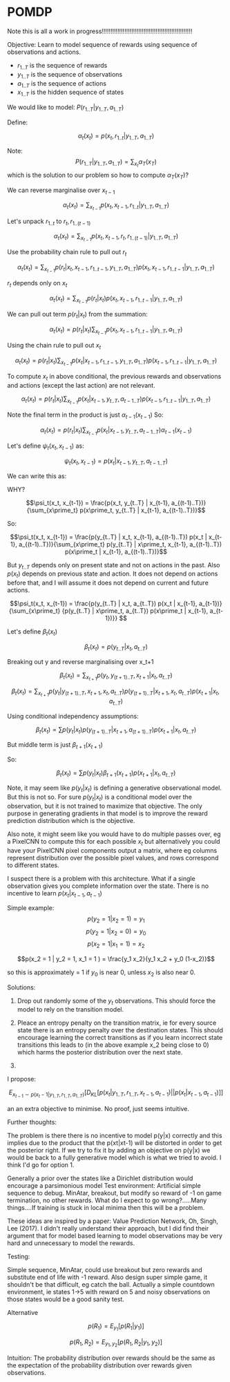 # POMDP

Note this is all a work in progress!!!!!!!!!!!!!!!!!!!!!!!!!!!!!!!!!!!!!!!!!!!!!!!!!!!!

Objective: Learn to model sequence of rewards using sequence of observations and actions.

* $r_{1..T}$ is the sequence of rewards
* $y_{1..T}$ is the sequence of observations
* $a_{1..T}$ is the sequence of actions
* $x_{1..T}$ is the hidden sequence of states

We would like to model:
$P(r_{1..T} | y_{1..T}, a_{1..T})$

Define:

$$\alpha_t(x_t) = p(x_t,r_{1..t}|y_{1..T}, a_{1..T})$$

Note:
$$P(r_{1..T} | y_{1..T}, a_{1..T}) = \sum_{x_t} \alpha_T(x_T)$$
which is the solution to our problem so how to compute $\alpha_T(x_T)$?

We can reverse marginalise over $x_{t-1}$

$$\alpha_t(x_t) = \sum_{x_{t-1}} p(x_t, x_{t-1}, r_{1..t}|y_{1..T}, a_{1..T})$$

Let's unpack $r_{1..t}$ to $r_t, r_{1..(t-1)}$

$$\alpha_t(x_t) = \sum_{x_{t-1}} p(x_t, x_{t-1}, r_t, r_{1..(t-1)}|y_{1..T}, a_{1..T})$$

Use the probability chain rule to pull out $r_t$

$$\alpha_t(x_t) = \sum_{x_{t-1}} p(r_t | x_t, x_{t-1}, r_{1..t-1}, y_{1..T}, a_{1..T}) p(x_t, x_{t-1}, r_{1..t-1}|y_{1..T}, a_{1..T})$$

$r_t$ depends only on $x_t$

$$\alpha_t(x_t) = \sum_{x_{t-1}} p(r_t | x_t) p(x_t, x_{t-1}, r_{1..t-1}|y_{1..T}, a_{1..T})$$

We can pull out term $p(r_t | x_t)$ from the summation:

$$\alpha_t(x_t) = p(r_t | x_t) \sum_{x_{t-1}} p(x_t, x_{t-1}, r_{1..t-1}|y_{1..T}, a_{1..T})$$

Using the chain rule to pull out $x_t$

$$\alpha_t(x_t) = p(r_t | x_t) \sum_{x_{t-1}} p(x_t | x_{t-1}, r_{1..t-1}, y_{1..T}, a_{1..T}) p(x_{t-1}, r_{1..t-1}|y_{1..T}, a_{1..T})$$

To compute $x_t$ in above conditional, the previous rewards and observations and actions (except the last action) are not relevant.

$$\alpha_t(x_t) = p(r_t | x_t) \sum_{x_{t-1}} p(x_t | x_{t-1},  y_{t..T}, a_{t-1..T}) p(x_{t-1}, r_{1..t-1}|y_{1..T}, a_{1..T})$$

Note the final term in the product is just $\alpha_{t-1}(x_{t-1})$ So:

$$\alpha_t(x_t) = p(r_t | x_t) \sum_{x_{t-1}} p(x_t | x_{t-1},  y_{t..T}, a_{t-1..T}) \alpha_{t-1}(x_{t-1})$$

Let's define $\psi_t(x_t, x_{t-1})$ as:

$$\psi_t(x_t, x_{t-1}) = p(x_t | x_{t-1},  y_{t..T}, a_{t-1..T})$$

We can write this as:

WHY?

$$\psi_t(x_t, x_{t-1}) = \frac{p(x_t, y_{t..T} | x_{t-1}, a_{(t-1)..T})}{\sum_{x\prime_t} p(x\prime_t, y_{t..T} | x_{t-1}, a_{(t-1)..T})}$$

So:

$$\psi_t(x_t, x_{t-1}) = \frac{p(y_{t..T} | x_t, x_{t-1},  a_{(t-1)..T}) p(x_t | x_{t-1}, a_{(t-1)..T})}{\sum_{x\prime_t} p(y_{t..T} | x\prime_t, x_{t-1},  a_{(t-1)..T}) p(x\prime_t | x_{t-1}, a_{(t-1)..T})}$$

But $y_{t..T}$ depends only on present state and not on actions in the past. Also $p(x_t)$ depends on previous state and action. It does not depend on actions before that, and I will assume it does not depend on current and future actions.

$$\psi_t(x_t, x_{t-1}) = \frac{p(y_{t..T} | x_t,  a_{t..T}) p(x_t | x_{t-1}, a_{t-1})}{\sum_{x\prime_t} {p(y_{t..T} | x\prime_t,  a_{t..T}) p(x\prime_t | x_{t-1}, a_{t-1})}} $$

Let's define $\beta_t(x_t)$

$$\beta_t(x_t) = p(y_{t..T} | x_t, a_{t..T})$$

Breaking out y and reverse marginalising over x_t+1

$$\beta_t(x_t) = \sum_{x_{t+1}} p(y_t, y_{(t+1)..T}, x_{t+1} | x_t, a_{t..T})$$

$$\beta_t(x_t) = \sum_{x_{t+1}} p(y_t| y_{(t+1)..T}, x_{t+1},x_t, a_{t..T}) p(y_{(t+1)..T} | x_{t+1}, x_t, a_{t..T}) p(x_{t+1} | x_t, a_{t..T})$$

Using conditional independency assumptions:

$$\beta_t(x_t) = \sum p(y_t|x_t) p(y_{(t+1)..T} | x_{t+1}, a_{(t+1)..T}) p(x_{t+1} | x_t, a_{t..T})$$

But middle term is just $\beta_{t+1}(x_{t+1})$

So:

$$\beta_t(x_t) = \sum p(y_t|x_t) \beta_{t+1}(x_{t+1}) p(x_{t+1} | x_t, a_{t..T})$$

Note, it may seem like $p(y_t | x_t)$ is defining a generative observational model. But this is not so. For sure $p(y_t | x_t)$ is a conditional model over the observation, but it is not trained to maximize that objective. The only purpose in generating gradients in that model is to improve the reward prediction distribution which is the objective.

Also note, it might seem like you would have to do multiple passes over, eg a PixelCNN to compute this for each possible $x_t$ but alternatively you could have your PixelCNN pixel components output a matrix, where eg columns represent distribution over the possible pixel values, and rows correspond to different states.

I suspect there is a problem with this architecture. What if a single observation gives you complete information over the state. There is no incentive to learn $p(x_t | x_{t-1}, a_{t-1})$

Simple example:
$$p(y_2=1 | x_2 = 1) = y_1$$
$$p(y_2=1 | x_2 = 0) = y_0$$
$$p(x_2=1 | x_1 = 1) = x_2$$

$$p(x_2 = 1 | y_2 = 1, x_1 = 1 ) = \frac{y_1 x_2}{y_1 x_2 + y_0 (1-x_2)}$$

so this is approximately = 1 if $y_0$ is near 0, unless $x_2$ is also near 0.


Solutions:

1) Drop out randomly some of the $y_t$ observations. This should force the model to rely on the transition model.

2) Pleace an entropy penalty on the transition matrix, ie for every source state there is an entropy penalty over the destination states. This should encourage learning the correct transitions as if you learn incorrect state transitions this leads to (in the above example x_2 being close to 0) which harms the posterior distribution over the next state.

3) 

I propose:

$$E_{x_{t-1} \sim p(x_t-1 | y_{1..T}, r_{1..T}, a_{1..T})} [ D_{KL}[p(x_t | y_{1..T}, r_{1..T}, x_{t-1}, a_{t-1}) || p(x_t | x_{t-1}, a_{t-1})] ]$$

an an extra objective to minimise. No proof, just seems intuitive.

Further thoughts:

The problem is there there is no incentive to model p(y|x) correctly and this implies due to the product that the p(xt|xt-1) will be distorted in order to get the posterior right. If we try to fix it by adding an objective on p(y|x) we would be back to a fully generative model which is what we tried to avoid.
I think I'd go for option 1.


Generally a prior over the states like a Dirichlet distribution would encourage a parsimonious model
Test environment: Artificial simple sequence to debug.
MinAtar, breakout, but modify so reward of -1 on game termination, no other rewards.
What do I expect to go wrong?.....Many things....If training is stuck in local minima then this will be a problem.


These ideas are inspired by a paper: Value Prediction Network, Oh, Singh, Lee (2017). I didn't really understand their approach, but I did find their argument that for model based learning to model observations may be very hard and unnecessary to model the rewards.


Testing:

Simple sequence, MinAtar, could use breakout but zero rewards and substitute end of life with -1 reward. Also design super simple game, it shouldn't be that difficult, eg catch the ball.
Actually a simple countdown environment, ie states 1->5 with reward on 5 and noisy observations on those states would be a good sanity test.


Alternative

$$
p(R_1) = E_{y_1}[p(R_1|y_1)]
$$

$$
p(R_1, R_2) = E_{y_1, y_2}[p(R_1, R_2|y_1,y_2)]
$$

Intuition: The probability distribution over rewards should be the same as the expectation of the probability distribution over rewards given observations.
